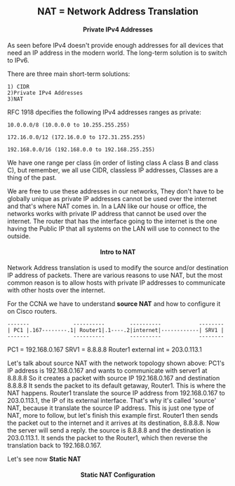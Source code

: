 <h2 align="center">NAT = Network Address Translation</h2>



<h4 align="center">Private IPv4 Addresses</h4>

As seen before IPv4 doesn't provide enough addresses for all devices that need
an IP address in the modern world.
The long-term solution is to switch to IPv6.

There are three main short-term solutions:

    1) CIDR
    2)Private IPv4 Addresses
    3)NAT

RFC 1918 dpecifies the following IPv4 addresses ranges as private:

    10.0.0.0/8 (10.0.0.0 to 10.255.255.255)

    172.16.0.0/12 (172.16.0.0 to 172.31.255.255)

    192.168.0.0/16 (192.168.0.0 to 192.168.255.255)

We have one range per class (in order of listing class A class B and class C), but
remember, we all use CIDR, classless IP addresses, Classes are a thing of the past.

We are free to use these addresses in our networks, They don't have to be
globally unique as private IP addresses cannot be used over the internet and
that's where NAT comes in.
In a LAN like our house or office, the networks works with private IP address
that cannot be used over the internet. The router that has the interface going to
the internet is the one having the Public IP that all systems on the LAN will
use to connect to the outside.


<h4 align="center">Intro to NAT</h4>

Network Address translation is used to modify the source and/or destination IP
address of packets.
There are various reasons to use NAT, but the most common reason is to allow hosts
with private IP addresses to communicate with other hosts over the internet.

For the CCNA we have to understand <strong>source NAT</strong> and how to configure
it on Cisco routers.


    -------              ----------        ----------            --------
    | PC1 |.167--------.1| Router1|.1----.2|internet|------------| SRV1 |
    -------              ----------        ----------            --------

PC1 = 192.168.0.167
SRV1 = 8.8.8.8
Router1 external int = 203.0.113.1

Let's talk about source NAT with the network topology shown above:
PC1's IP address is 192.168.0.167 and wants to communicate with server1 at 8.8.8.8
So it creates a packet with source IP 192.168.0.167 and destination 8.8.8.8
It sends the packet to its default getaway, Router1. This is where the NAT happens.
Router1 translate the source IP address from 192.168.0.167 to 203.0.113.1, the IP
of its external interface. That's why it's called 'source' NAT, because it translate
the source IP address. This is just one type of NAT, more to follow, but let's
finish this example first.
Router1 then sends the packet out to the internet and it arrives at its destination,
8.8.8.8. Now the server will send a reply.
the source is 8.8.8.8 and the destination is 203.0.113.1. It sends the packet to
the Router1, which then reverse the translation back to 192.168.0.167.

Let's see now <strong>Static NAT</strong>

<h4 align="center">Static NAT Configuration</h4>
